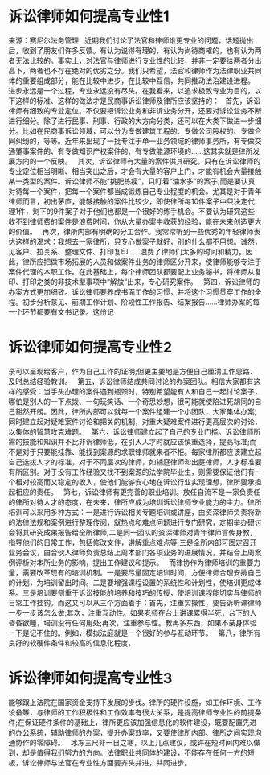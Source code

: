 # 诉讼律师如何提高专业性1

来源：赛尼尔法务管理
 
近期我们讨论了法官和律师谁更专业的问题，话题抛出后，收到了朋友们许多反馈。有认为说得有理的，有认为尚待商榷的，也有认为两者无法比较的。事实上，对法官与律师进行专业性的比较，并非一定要给两者分出高下，两者也不存在绝对的优劣之分。我们只希望，法官和律师作为法律职业共同体的重要组成部分，能在比较中进步，在比较中互信，共同推动法治建设进程。
 
进步永远是一个过程，专业永远没有尽头。在我看来，以追求极致专业为目的，以下这样的标准、这样的做法才是民商事诉讼律师及律所应该坚持的：
 
首先，诉讼律师有细致的专业定位。不仅要把诉讼业务和非诉业务分开，还要对诉讼业务不断进行细分。除了进行民事、刑事、行政的大方向分类，还可以在大类下做进一步细分。比如在民商事诉讼领域，可以分为专做建筑工程的、专做公司股权的、专做合同纠纷的，等等。近年来出现了一批专注于单一业务领域的律师事务所，有专做交通肇事案件的、有专做知识产权案件的、有专做能源环境的……这其实就是律所发展方向的一个反映。
 
其次，诉讼律师有大量的案件供其研究。只有在诉讼律师的专业定位相当明晰、相当突出之后，才会有大量的客户上门，才能有机会大量接触某一类型的案件。诉讼律师不能“挑肥拣瘦”，只盯着“油水多”的案子;而是要认真对待每一个案件，把每一个案件都当成锻炼自己专业程度的机会。尤其是对于青年律师而言，初出茅庐，能够接触的案件比较少，即使律所每10件案子中只决定代理1件，剩下的9件案子对于他们也都是一个很好的练手机会。不要认为研究这些收不到律师费的案件是浪费时间，你从大量办案中收获的经验，能在未来创造更大的价值。
 
再次，律所内部有明确的分工合作。我常常听到一些优秀的年轻律师表达这样的渴求：我想去一家律所，只专心做案子就好，别的什么都不用想。诚然，见客户、拉关系、整理文件、打印复印……浪费了律师们太多的时间和精力。因此，律所应把做市场拓展的人员和做案件业务的律师区分开来，使律师能够专注于案件代理的本职工作。在此基础上，每个律师团队都要配上业务秘书，将律师从复印、打印之类的非技术型事项中“解放”出来，专心研究案件。
 
第四，诉讼律师的办案方式更加细致。诉讼律师要养成书面工作的习惯，并将这个习惯贯穿工作的全程。初步分析意见、前期工作计划、阶段性工作报告、结案报告……律师办案的每一个环节都要有文书记录。这份记

# 诉讼律师如何提高专业性2

录可以呈现给客户，作为自己工作的证明;但更主要地是方便自己厘清工作思路、及时总结经验教训。
 
第五，诉讼律师结成共同讨论的办案团队。相信大家都有这样的感受：当手头办理的案件遇到瓶颈时，特别希望能有人和自己一起讨论案子，哪怕是别人的一下点拨、一句玩笑话、一个奇思妙想，很可能就使陷进死胡同的自己豁然开朗。因此，律所内部可以就每一个案件组建一个小团队，大家集体办案;同时建立起对疑难案件讨论和把关的机制，对重大疑难案件进行更高层次的讨论，以集体的智慧攻克难题。
 
第六，诉讼律师建立起了自己的专业门槛。诉讼律师所需的技能和知识并不比非诉律师低，在引入人才时就应该慎重选择，提高标准;而不是对于只要能挂靠、能找到案源的求职律师就来者不拒。每家律所都应该建立起自己选拔人才的标准，对于不同层次的律师，如辅庭律师和出庭律师，人才标准要有所区别。对于没有工作经验又找不到案源的法学院毕业生，则需要保证他们有一个相对较高而又稳定的收入，使他们能够安心地在诉讼行业实现理想，律所要承担起相应的责任。
 
第七，诉讼律师有更完善的职业培训。放任自流不是一家负责任的律所对待人才的态度，在未来，律所应成为培训诉讼律师专业能力的主力。律所培训可以采用多种方式：一是进行诉讼相关专题培训或讲座，由资深律师负责将新的法律法规和案例进行整理传阅，就热点和难点问题进行专门研究，定期举办研讨会将其研究成果报告给全所律师;二是同一团队的资深律师对青年律师言传身教，指导他们的日常工作，包括修改文件，讲解重点难点等;三是全所内部可固定召开业务会议，由合伙人律师负责总结上周本部门各项业务的进展情况，并结合上周案例评析对本所业务的影响，提出工作建议和提示。
 
而律协作为律师培训的重要力量，需要改革现有的培训机制。一是要尽量固定培训时间，方便律师合理安排自己的计划，为培训留出时间。二是要增强课程设置的系统性和计划性，使培训更成体系。三是培训要侧重于诉讼技能的培养和技巧的传授，使培训课程能切实与律师的日常工作挂钩。而这又可以从三个方面着手：首先，注重实操性，要告诉听课律师一步一步该怎么做;其次，注重互动性。如果老师在台上讲课累得半死，台下的人昏昏欲睡，培训没有任何用处;再次，注重参与性。教再多东西，如果不亲身体验一下是记不住的。例如，模拟法庭就是一个很好的参与互动环节。
 
第八，律所有良好的软硬件条件和较高的信息化程度，

# 诉讼律师如何提高专业性3

能够跟上法院在国家资金支持下发展的步伐。律所的硬件设施，如工作环境、工作设备等，与律师的工作积极性和工作效率有很大关系，是提高律师专业性的前提条件;在保证硬件条件的基础上，律所更应该加强信息化的软件建设，既要配置先进的办公系统，辅助律师的办案，提升办案效率，又要使律所内部、律所之间实现沟通协作的零障碍。
 
冰冻三尺非一日之寒，以上几点建议，或许在短时间内难以做到，却是值得我们努力的方向。法律职业共同体的建设，不能存在任何一方的短板，诉讼律师与法官在专业性方面要齐头并进，共同进步。
 



